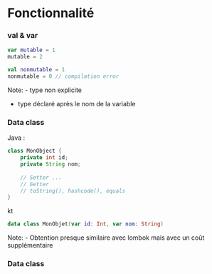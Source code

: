 # Fonctionnalité


### val & var

```kotlin
var mutable = 1
mutable = 2

val nonmutable = 1
nonmutable = 0 // compilation error
```

Note: - type non explicite 
- type déclaré après le nom de la variable


### Data class
Java : 
```java
class MonObject {
    private int id;
    private String nom;
    
    // Setter ... 
    // Getter
    // toString(), hashcode(), equals
}
```
kt
```kotlin
data class MonObjet(var id: Int, var nom: String)
```

Note: - Obtention presque similaire avec lombok mais avec un coût supplémentaire


### Data class
